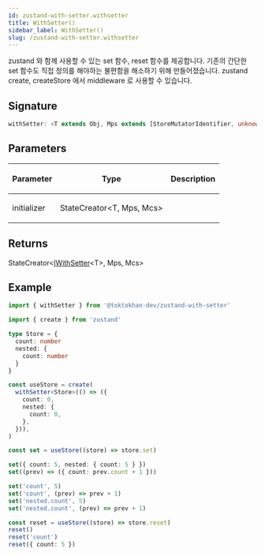```yaml
---
id: zustand-with-setter.withsetter
title: WithSetter()
sidebar_label: WithSetter()
slug: /zustand-with-setter.withsetter
---
```






zustand 와 함께 사용할 수 있는 set 함수, reset 함수를 제공합니다. 기존의 간단한 set 함수도 직접 정의를 해야하는 불편함을 해소하기 위해 만들어졌습니다. zustand create, createStore 에서 middleware 로 사용할 수 있습니다.

## Signature

```typescript
withSetter: <T extends Obj, Mps extends [StoreMutatorIdentifier, unknown][] = [], Mcs extends [StoreMutatorIdentifier, unknown][] = []>(initializer: StateCreator<T, Mps, Mcs>) => StateCreator<IWithSetter<T>, Mps, Mcs>
```

## Parameters

<table><thead><tr><th>

Parameter


</th><th>

Type


</th><th>

Description


</th></tr></thead>
<tbody><tr><td>

initializer


</td><td>

StateCreator&lt;T, Mps, Mcs&gt;


</td><td>


</td></tr>
</tbody></table>

## Returns

StateCreator&lt;[IWithSetter](./zustand-with-setter.iwithsetter)&lt;T&gt;, Mps, Mcs&gt;

## Example


```ts
import { withSetter } from '@toktokhan-dev/zustand-with-setter'

import { create } from 'zustand'

type Store = {
  count: number
  nested: {
    count: number
  }
}

const useStore = create(
  withSetter<Store>(() => ({
    count: 0,
    nested: {
      count: 0,
    },
  })),
)

const set = useStore((store) => store.set)

set({ count: 5, nested: { count: 5 } })
set((prev) => ({ count: prev.count + 1 }))

set('count', 5)
set('count', (prev) => prev + 1)
set('nested.count', 5)
set('nested.count', (prev) => prev + 1)

const reset = useStore((store) => store.reset)
reset()
reset('count')
reset({ count: 5 })
```


